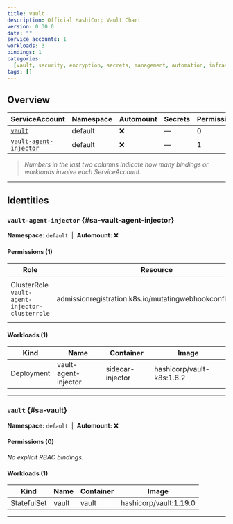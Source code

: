 ```yaml
---
title: vault
description: Official HashiCorp Vault Chart
version: 0.30.0
date: ""
service_accounts: 1
workloads: 3
bindings: 1
categories:
  [vault, security, encryption, secrets, management, automation, infrastructure]
tags: []
---
```


## Overview

| ServiceAccount                                     | Namespace | Automount | Secrets | Permissions | Workloads |
| -------------------------------------------------- | --------- | --------- | ------- | ----------- | --------- |
| [`vault`](#sa-vault)                               | default   | ❌        | —       | 0           | 1         |
| [`vault-agent-injector`](#sa-vault-agent-injector) | default   | ❌        | —       | 1           | 1         |

> _Numbers in the last two columns indicate how many bindings or workloads involve each ServiceAccount._

---

## Identities

### `vault-agent-injector` {#sa-vault-agent-injector}

**Namespace:** `default` &nbsp;|&nbsp; **Automount:** ❌

#### Permissions (1)

| Role                                           | Resource                                                   | Verbs                      | Risk |
| ---------------------------------------------- | ---------------------------------------------------------- | -------------------------- | ---- |
| ClusterRole `vault-agent-injector-clusterrole` | admissionregistration.k8s.io/mutatingwebhookconfigurations | get · list · patch · watch | Low  |

#### Workloads (1)

| Kind       | Name                 | Container        | Image                     |
| ---------- | -------------------- | ---------------- | ------------------------- |
| Deployment | vault-agent-injector | sidecar-injector | hashicorp/vault-k8s:1.6.2 |

---

### `vault` {#sa-vault}

**Namespace:** `default` &nbsp;|&nbsp; **Automount:** ❌

#### Permissions (0)

_No explicit RBAC bindings._

#### Workloads (1)

| Kind        | Name  | Container | Image                  |
| ----------- | ----- | --------- | ---------------------- |
| StatefulSet | vault | vault     | hashicorp/vault:1.19.0 |

---
